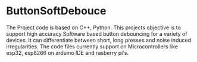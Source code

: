 # ButtonSoftDebouce
The Project code is based on C++, Python.
This projects objective is to support high accuracy Software based button debouncing for a variety of devices.
It can differentiate between short, long presses and noise induced irregularities.
The code files currently support on Microcontrollers like esp32, esp8266 on arduino IDE and rasberry pi's.
